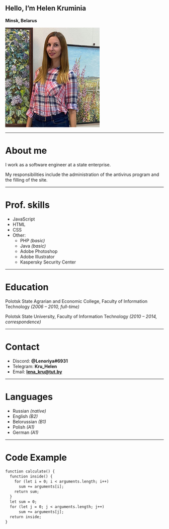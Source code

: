 ## Hello, I’m Helen Kruminia
**Minsk, Belarus**


![photo](/photo.jpg "Me")
*****


# About me
I work as a software engineer at a state enterprise. 


My responsibilities include the administration of the antivirus program and the filling of the site.
*****


# Prof. skills
* JavaScript
* HTML
* CSS
* Other:
    + PHP *(basic)*
    + Java *(basic)*
    + Adobe Photoshop
    + Adobe Illustrator
    + Kaspersky Security Center
*****


# Education
Polotsk State Agrarian and Economic College, Faculty of Information Technology *(2006 – 2010, full-time)*


Polotsk State University, Faculty of Information Technology *(2010 – 2014, correspondence)*
*****


# Contact

* Discord:  **@Lenoriya#6931**
* Telegram: **Kru_Helen**
* Email: **lena_kru@tut.by**
*****


# Languages
* Russian *(native)*
* English *(B2)*
* Belorussian *(B1)*
* Polish *(A1)*
* German *(A1)*
*****


# Code Example

```
function calculate() {
  function inside() {
    for (let i = 0; i < arguments.length; i++) 
      sum += arguments[i];
    return sum;  
  }
  let sum = 0;
  for (let j = 0; j < arguments.length; j++) 
      sum += arguments[j];
  return inside;      
}

```

